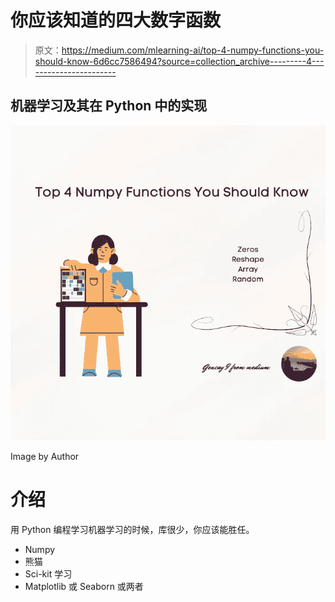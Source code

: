 # 你应该知道的四大数字函数

> 原文：<https://medium.com/mlearning-ai/top-4-numpy-functions-you-should-know-6d6cc7586494?source=collection_archive---------4----------------------->

## 机器学习及其在 Python 中的实现

![](img/2552af4db2f5277d7938403a447d8d5c.png)

Image by Author

# 介绍

用 Python 编程学习机器学习的时候，库很少，你应该能胜任。

*   Numpy
*   熊猫
*   Sci-kit 学习
*   Matplotlib 或 Seaborn 或两者